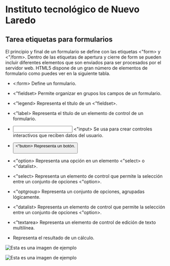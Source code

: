 # Instituto tecnológico de Nuevo Laredo## Tarea etiquetas para formulariosEl principio y final de un formulario se define con las etiquetas <"form> y <"/form>. Dentro de las etiquetas de apertura y cierre de form se pueden incluir diferentes elementos que son enviados para ser procesados por el servidor web. HTML5 dispone de un gran número de elementos de formulario como puedes ver en la siguiente tabla.- <:form>  Define un formulario.- <"fieldset>	Permite organizar en grupos los campos de un formulario.- <"legend> Representa el título de un <"fieldset>.- <"label> Representa el título de un elemento de control de un formulario.-  <input> <"input> Se usa para crear controles interactivos que reciben datos del usuario.-  <button> <"buton> Representa un botón.- <"option> Representa una opción en un elemento <"select> o <"datalist>.- <"select> Representa un elemento de control que permite la selección entre un conjunto de opciones <"option>.- <"optgroup> Representa un conjunto de opciones, agrupadas lógicamente.- <"datalist>  Representa un elemento de control que permite la selección entre un conjunto de opciones <"option>.- <"textarea> Representa un elemento de control de edición de texto multilínea.- <output> Representa el resultado de un cálculo.![Esta es una imagen de ejemplo](http://i.imgur.com/b9n6c.jpg)![Esta es una imagen de ejemplo](https://disenowebakus.net/imagenes/articulos/formularios-html-elementos-de-control-y-estilo-con-css.jpg)